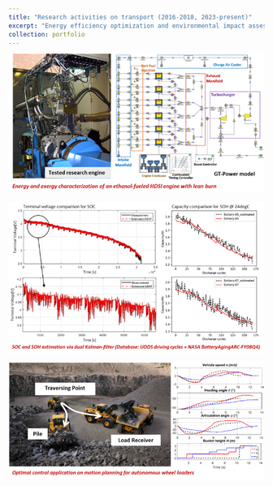 ```yaml
---
title: "Research activities on transport (2016-2018, 2023-present)"
excerpt: "Energy efficiency optimization and environmental impact assessment of construction vehicle operations. <br/><img src='/images/wheel_loader.png'>"
collection: portfolio
---
```


![engine_cell](/images/engine_cell.png)

![battery](/images/battery.png)

![wheel_loader](/images/wheel_loader.png)

